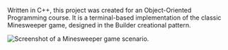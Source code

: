 Written in C++, this project was created for an Object-Oriented Programming 
course. It is a terminal-based implementation of the classic Minesweeper game, 
designed in the Builder creational pattern.

![Screenshot of a Minesweeper game scenario.](/relative/path/to/img.jpg?raw=true "Minesweeper")
